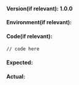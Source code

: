 #### Version(if relevant): 1.0.0

#### Environment(if relevant):

#### Code(if relevant):

```
// code here
```

#### Expected:

#### Actual:
